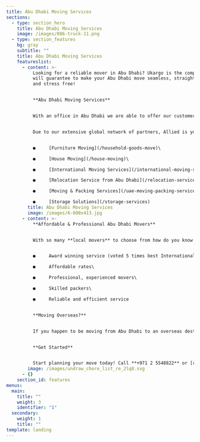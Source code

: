 ```yaml
---
title: Abu Dhabi Moving Services
sections:
  - type: section_hero
    title: Abu Dhabi Moving Services
    image: /images/086-truck-11.png
  - type: section_features
    bg: gray
    subtitle: ""
    title: Abu Dhabi Moving Services
    featureslist:
      - content: >-
          Looking for a reliable mover in Abu Dhabi? Ukargo is the company who
          will guarantee to make your Abu Dhabi move seamless, straight forward
          and stress free!


          **Abu Dhabi Moving Services**


          With an office in Abu Dhabi we are able to offer our customers a fantastic range of moving services that will save you time, effort (and money!).


          Due to our extensive global network of partners, Allied is your one stop moving shop. Our Abu Dhabi moving services include:


          ●     [Furniture Moving](/household-goods-move)\

          ●     [House Moving](/house-moving)\

          ●     [International Moving Services](/international-moving-services)\

          ●     [Relocation Service from Abu Dhabi](/relocation-services-from-abu-dhabi)\

          ●     [Moving & Packing Services](/uae-moving-packing-services)[](https://www.allied.com/ae/services/uae-moving-packing-services)\

          ●     [Storage Solutions](/storage-services)
        title: Abu Dhabi Moving Services
        image: /images/6-600x413.jpg
      - content: >-
          **Affordable & Professional Abu Dhabi Movers**


          With so many **local movers** to choose from how do you know **which mover is the right one for you**? We have prepared detailed information on choosing the right mover for you, however we can tell you that you can be confident with us you will be receiving:


          ●     Award winning service (voted 5 times best International Mover)\

          ●     Affordable rates\

          ●     Professional, experienced movers\

          ●     Skilled packers\

          ●     Reliable and efficient service


          **Moving Overseas?**


          If you happen to be moving from Abu Dhabi to an overseas destination, look no further than our [international moving](/understanding-the-move-process) team. Whether relocating overseas for work, or moving with family, your international move from Abu Dhabi will be effortless!


          **Get Started**


          Start planning your move today! Call **+971 2 5548822** or [request a moving quote online.](/contact)
        image: /images/undraw_chore_list_re_2lq8.svg
      - {}
    section_id: features
menus:
  main:
    title: ""
    weight: 3
    identifier: "1"
  secondary:
    weight: 1
    title: ""
template: landing
---
```

